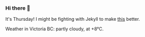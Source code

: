 ### Hi there :wave:

It's Thursday! I might be fighting with Jekyll to make [this](https://swissclubtoronto.ca) better.

Weather in Victoria BC: partly cloudy, at +8°C.

